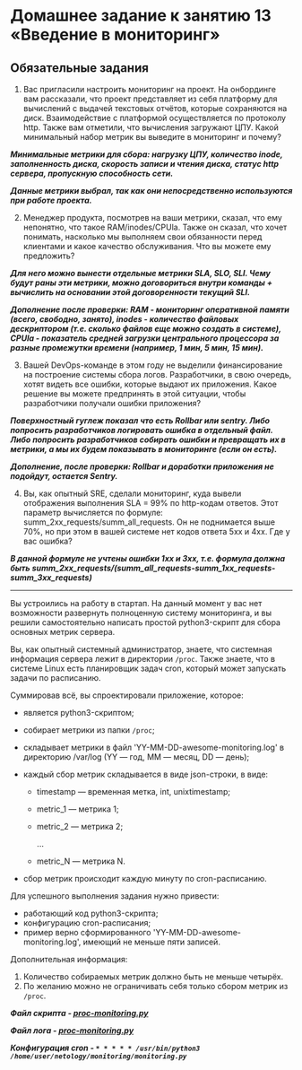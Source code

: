 # Домашнее задание к занятию 13 «Введение в мониторинг»

## Обязательные задания

1. Вас пригласили настроить мониторинг на проект. На онбординге вам рассказали, что проект представляет из себя платформу для вычислений с выдачей текстовых отчётов, которые сохраняются на диск. 
Взаимодействие с платформой осуществляется по протоколу http. Также вам отметили, что вычисления загружают ЦПУ. Какой минимальный набор метрик вы выведите в мониторинг и почему?

_**Минимальные метрики для сбора: нагрузку ЦПУ, количество inode, заполненность диска, скорость записи и чтения диска, статус http сервера, пропускную способность сети.**_

_**Данные метрики выбрал, так как они непосредственно используются при работе проекта.**_

2. Менеджер продукта, посмотрев на ваши метрики, сказал, что ему непонятно, что такое RAM/inodes/CPUla. Также он сказал, что хочет понимать, насколько мы выполняем свои обязанности перед клиентами и какое качество обслуживания. Что вы можете ему предложить?

**_Для него можно вынести отдельные метрики SLA, SLO, SLI. Чему будут раны эти метрики, можно договориться внутри команды + вычислить на основании этой договоренности текущий SLI._**

_**Дополнение после проверки: RAM - мониторинг оперативной памяти (всего, свободно, занято), inodes - количество файловых дескриптором (т.е. сколько файлов еще можно создать в системе), CPUla - показатель средней загрузки центрального процессора за разные промежутки времени (например, 1 мин, 5 мин, 15 мин).**_

3. Вашей DevOps-команде в этом году не выделили финансирование на построение системы сбора логов. Разработчики, в свою очередь, хотят видеть все ошибки, которые выдают их приложения. Какое решение вы можете предпринять в этой ситуации, чтобы разработчики получали ошибки приложения?

_**Поверхностный гуглеж показал что есть Rollbar или sentry. Либо попросить разработчиков логировать ошибка в отдельный файл. Либо попросить разработчиков собирать ошибки и превращать их в метрики, а мы их будем показывать в мониторинге (если он есть).**_

_**Дополнение, после проверки: Rollbar и доработки приложения не подойдут, остается Sentry.**_

4. Вы, как опытный SRE, сделали мониторинг, куда вывели отображения выполнения SLA = 99% по http-кодам ответов. 
Этот параметр вычисляется по формуле: summ_2xx_requests/summ_all_requests. Он не поднимается выше 70%, но при этом в вашей системе нет кодов ответа 5xx и 4xx. Где у вас ошибка?

_**В данной формуле не учтены ошибки 1хх и 3хх, т.е. формула должна быть summ_2xx_requests/(summ_all_requests-summ_1xx_requests-summ_3xx_requests)**_

---

Вы устроились на работу в стартап. На данный момент у вас нет возможности развернуть полноценную систему 
мониторинга, и вы решили самостоятельно написать простой python3-скрипт для сбора основных метрик сервера. 

Вы, как опытный системный администратор, знаете, что системная информация сервера лежит в директории `/proc`. Также знаете, что в системе Linux есть  планировщик задач cron, который может запускать задачи по расписанию.

Суммировав всё, вы спроектировали приложение, которое:

- является python3-скриптом;
- собирает метрики из папки `/proc`;
- складывает метрики в файл 'YY-MM-DD-awesome-monitoring.log' в директорию /var/log 
(YY — год, MM — месяц, DD — день);
- каждый сбор метрик складывается в виде json-строки, в виде:
  + timestamp — временная метка, int, unixtimestamp;
  + metric_1 — метрика 1;
  + metric_2 — метрика 2;
  
     ...
     
  + metric_N — метрика N.
  
- сбор метрик происходит каждую минуту по cron-расписанию.

Для успешного выполнения задания нужно привести:

* работающий код python3-скрипта;
* конфигурацию cron-расписания;
* пример верно сформированного 'YY-MM-DD-awesome-monitoring.log', имеющий не меньше пяти записей.

Дополнительная информация:

1. Количество собираемых метрик должно быть не меньше четырёх.
1. По желанию можно не ограничивать себя только сбором метрик из `/proc`.

_**Файл скрипта - [proc-monitoring.py](tmp/proc-monitoring.py)**_

_**Файл лога - [proc-monitoring.py](tmp/23-08-15-awesome-monitoring.log)**_

_**Конфигурация cron - `* * * * * /usr/bin/python3 /home/user/netology/monitoring/monitoring.py`**_
